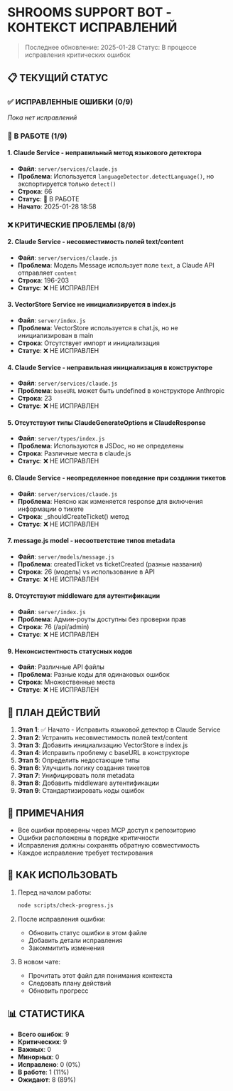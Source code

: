 # SHROOMS SUPPORT BOT - КОНТЕКСТ ИСПРАВЛЕНИЙ

> Последнее обновление: 2025-01-28
> Статус: В процессе исправления критических ошибок

## 📋 ТЕКУЩИЙ СТАТУС

### ✅ ИСПРАВЛЕННЫЕ ОШИБКИ (0/9)
*Пока нет исправлений*

### 🔄 В РАБОТЕ (1/9)

#### 1. Claude Service - неправильный метод языкового детектора
- **Файл**: `server/services/claude.js`
- **Проблема**: Используется `languageDetector.detectLanguage()`, но экспортируется только `detect()`
- **Строка**: 66
- **Статус**: 🔄 В РАБОТЕ
- **Начато**: 2025-01-28 18:58

### ❌ КРИТИЧЕСКИЕ ПРОБЛЕМЫ (8/9)

#### 2. Claude Service - несовместимость полей text/content
- **Файл**: `server/services/claude.js`
- **Проблема**: Модель Message использует поле `text`, а Claude API отправляет `content`
- **Строка**: 196-203
- **Статус**: ❌ НЕ ИСПРАВЛЕН

#### 3. VectorStore Service не инициализируется в index.js
- **Файл**: `server/index.js`
- **Проблема**: VectorStore используется в chat.js, но не инициализирован в main
- **Строка**: Отсутствует импорт и инициализация
- **Статус**: ❌ НЕ ИСПРАВЛЕН

#### 4. Claude Service - неправильная инициализация в конструкторе
- **Файл**: `server/services/claude.js`
- **Проблема**: `baseURL` может быть undefined в конструкторе Anthropic
- **Строка**: 23
- **Статус**: ❌ НЕ ИСПРАВЛЕН

#### 5. Отсутствуют типы ClaudeGenerateOptions и ClaudeResponse
- **Файл**: `server/types/index.js`
- **Проблема**: Используются в JSDoc, но не определены
- **Строка**: Различные места в claude.js
- **Статус**: ❌ НЕ ИСПРАВЛЕН

#### 6. Claude Service - неопределенное поведение при создании тикетов
- **Файл**: `server/services/claude.js`
- **Проблема**: Неясно как изменяется response для включения информации о тикете
- **Строка**: _shouldCreateTicket() метод
- **Статус**: ❌ НЕ ИСПРАВЛЕН

#### 7. message.js model - несоответствие типов metadata
- **Файл**: `server/models/message.js`
- **Проблема**: createdTicket vs ticketCreated (разные названия)
- **Строка**: 26 (модель) vs использование в API
- **Статус**: ❌ НЕ ИСПРАВЛЕН

#### 8. Отсутствуют middleware для аутентификации
- **Файл**: `server/index.js`
- **Проблема**: Админ-роуты доступны без проверки прав
- **Строка**: 76 (/api/admin)
- **Статус**: ❌ НЕ ИСПРАВЛЕН

#### 9. Неконсистентность статусных кодов
- **Файл**: Различные API файлы
- **Проблема**: Разные коды для одинаковых ошибок
- **Строка**: Множественные места
- **Статус**: ❌ НЕ ИСПРАВЛЕН

## 🎯 ПЛАН ДЕЙСТВИЙ

1. **Этап 1**: ✅ Начато - Исправить языковой детектор в Claude Service
2. **Этап 2**: Устранить несовместимость полей text/content
3. **Этап 3**: Добавить инициализацию VectorStore в index.js
4. **Этап 4**: Исправить проблему с baseURL в конструкторе
5. **Этап 5**: Определить недостающие типы
6. **Этап 6**: Улучшить логику создания тикетов
7. **Этап 7**: Унифицировать поля metadata
8. **Этап 8**: Добавить middleware аутентификации
9. **Этап 9**: Стандартизировать коды ошибок

## 📝 ПРИМЕЧАНИЯ

- Все ошибки проверены через MCP доступ к репозиторию
- Ошибки расположены в порядке критичности
- Исправления должны сохранять обратную совместимость
- Каждое исправление требует тестирования

## 🔄 КАК ИСПОЛЬЗОВАТЬ

1. Перед началом работы:
   ```bash
   node scripts/check-progress.js
   ```

2. После исправления ошибки:
   - Обновить статус ошибки в этом файле
   - Добавить детали исправления
   - Закоммитить изменения

3. В новом чате:
   - Прочитать этот файл для понимания контекста
   - Следовать плану действий
   - Обновить прогресс

## 📊 СТАТИСТИКА

- **Всего ошибок**: 9
- **Критических**: 9  
- **Важных**: 0
- **Минорных**: 0
- **Исправлено**: 0 (0%)
- **В работе**: 1 (11%)
- **Ожидают**: 8 (89%)

